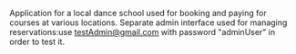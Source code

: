 Application for a local dance school used for booking and paying for courses at various locations.
Separate admin interface used for managing reservations:use testAdmin@gmail.com with password "adminUser" in order to test it.
